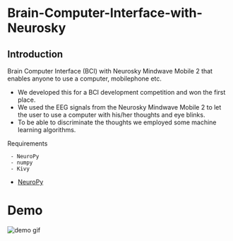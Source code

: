 # Brain-Computer-Interface-with-Neurosky

Introduction
------------
Brain Computer Interface (BCI) with Neurosky Mindwave Mobile 2 that enables anyone to use a computer, mobilephone etc.
 
 - We developed this for a BCI development competition and won the first place.
 - We used the EEG signals from the Neurosky Mindwave Mobile 2 to let the user to use a computer with his/her thoughts and eye blinks.
 - To be able to discriminate the thoughts we employed some machine learning algorithms.

Requirements
~~~~
 - NeuroPy
 - numpy
 - Kivy
~~~~
 - [NeuroPy](https://github.com/lihas/NeuroPy)

# Demo

![demo gif](media/proje.gif)
